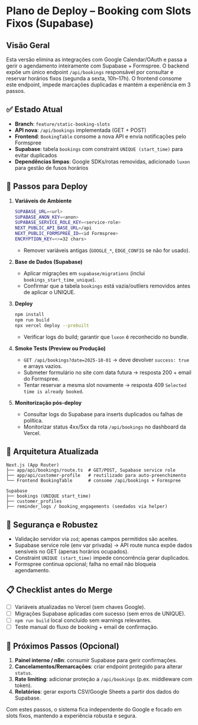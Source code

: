 # Plano de Deploy – Booking com Slots Fixos (Supabase)

## Visão Geral
Esta versão elimina as integrações com Google Calendar/OAuth e passa a gerir o agendamento inteiramente com Supabase + Formspree. O backend expõe um único endpoint `/api/bookings` responsável por consultar e reservar horários fixos (segunda a sexta, 10h–17h). O frontend consome este endpoint, impede marcações duplicadas e mantém a experiência em 3 passos.

## ✅ Estado Atual
- **Branch**: `feature/static-booking-slots`
- **API nova**: `/api/bookings` implementada (GET + POST)
- **Frontend**: `BookingTable` consome a nova API e envia notificações pelo Formspree
- **Supabase**: tabela `bookings` com constraint `UNIQUE (start_time)` para evitar duplicados
- **Dependências limpas**: Google SDKs/rotas removidas, adicionado `luxon` para gestão de fusos horários

## 🔧 Passos para Deploy

1. **Variáveis de Ambiente**
   ```bash
   SUPABASE_URL=<url>
   SUPABASE_ANON_KEY=<anon>
   SUPABASE_SERVICE_ROLE_KEY=<service-role>
   NEXT_PUBLIC_API_BASE_URL=/api
   NEXT_PUBLIC_FORMSPREE_ID=<id Formspree>
   ENCRYPTION_KEY=<>=32 chars>
   ```
   - Remover variáveis antigas (`GOOGLE_*`, `EDGE_CONFIG` se não for usado).

2. **Base de Dados (Supabase)**
   - Aplicar migrações em `supabase/migrations` (inclui `bookings_start_time_unique`).
   - Confirmar que a tabela `bookings` está vazia/outliers removidos antes de aplicar o UNIQUE.

3. **Deploy**
   ```bash
   npm install
   npm run build
   npx vercel deploy --prebuilt
   ```
   - Verificar logs do build; garantir que `luxon` é reconhecido no bundle.

4. **Smoke Tests (Preview ou Produção)**
   - `GET /api/bookings?date=2025-10-01` → deve devolver `success: true` e arrays vazios.
   - Submeter formulário no site com data futura → resposta 200 + email do Formspree.
   - Tentar reservar a mesma slot novamente → resposta 409 `Selected time is already booked`.

5. **Monitorização pós-deploy**
   - Consultar logs do Supabase para inserts duplicados ou falhas de política.
   - Monitorizar status 4xx/5xx da rota `/api/bookings` no dashboard da Vercel.

## 🧱 Arquitetura Atualizada
```
Next.js (App Router)
├── app/api/bookings/route.ts  # GET/POST, Supabase service role
├── app/api/customer-profile   # reutilizado para auto-preenchimento
└── Frontend BookingTable      # consome /api/bookings + Formspree

Supabase
├── bookings (UNIQUE start_time)
├── customer_profiles
├── reminder_logs / booking_engagements (seedados via helper)
```

## 🔐 Segurança e Robustez
- Validação servidor via `zod`; apenas campos permitidos são aceites.
- Supabase service role (env var privada) → API route nunca expõe dados sensíveis no GET (apenas horários ocupados).
- Constraint `UNIQUE (start_time)` impede concorrência gerar duplicados.
- Formspree continua opcional; falha no email não bloqueia agendamento.

## 📋 Checklist antes do Merge
- [ ] Variáveis atualizadas no Vercel (sem chaves Google).
- [ ] Migrações Supabase aplicadas com sucesso (sem erros de UNIQUE).
- [ ] `npm run build` local concluído sem warnings relevantes.
- [ ] Teste manual do fluxo de booking + email de confirmação.

## 🔭 Próximos Passos (Opcional)
1. **Painel interno / n8n**: consumir Supabase para gerir confirmações.
2. **Cancelamentos/Remarcações**: criar endpoint protegido para alterar `status`.
3. **Rate limiting**: adicionar proteção a `/api/bookings` (p.ex. middleware com token). 
4. **Relatórios**: gerar exports CSV/Google Sheets a partir dos dados do Supabase.

Com estes passos, o sistema fica independente do Google e focado em slots fixos, mantendo a experiência robusta e segura.
